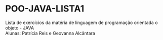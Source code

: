 # POO-JAVA-LISTA1
Lista de exercícios da matéria de linguagem de programação orientada o objeto - JAVA
<br>
Alunas: Patrícia Reis e Geovanna Alcântara
